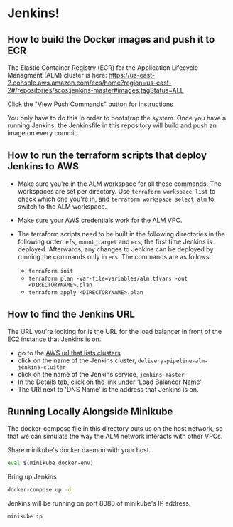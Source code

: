 # Jenkins!

## How to build the Docker images and push it to ECR

The Elastic Container Registry (ECR) for the Application Lifecycle Managment (ALM) cluster is here: 
https://us-east-2.console.aws.amazon.com/ecs/home?region=us-east-2#/repositories/scos:jenkins-master#images;tagStatus=ALL

Click the "View Push Commands" button for instructions

You only have to do this in order to bootstrap the system.
Once you have a running Jenkins, the Jenkinsfile in this repository will build and push an image on every commit.

## How to run the terraform scripts that deploy Jenkins to AWS

+ Make sure you're in the ALM workspace for all these commands. The workspaces are set per directory. Use `terraform workspace list` to check which one you're in, and `terraform workspace select alm` to switch to the ALM workspace.

+ Make sure your AWS credentials work for the ALM VPC.

+ The terraform scripts need to be built in the following directories in the following order: `efs`, `mount_target` and `ecs`, the first time Jenkins is deployed. Afterwards, any changes to Jenkins can be deployed by running the commands only in `ecs`.  The commands are as follows:
  + `terraform init`
  + `terraform plan -var-file=variables/alm.tfvars -out <DIRECTORYNAME>.plan`
  + `terraform apply <DIRECTORYNAME>.plan`

## How to find the Jenkins URL

The URL you're looking for is the URL for the load balancer in front of the EC2 instance that Jenkins is on.

+ go to the [AWS url that lists clusters](https://us-east-2.console.aws.amazon.com/ecs/home?region=us-east-2#/clusters) 
+ click on the name of the Jenkins cluster, `delivery-pipeline-alm-jenkins-cluster`
+ click on the name of the Jenkins service, `jenkins-master`
+ In the Details tab, click on the link under 'Load Balancer Name'
+ The URl next to 'DNS Name' is the address that Jenkins is on.

## Running Locally Alongside Minikube

The docker-compose file in this directory puts us on the host network, so that we can simulate the way the ALM network interacts with other VPCs.

Share minikube's docker daemon with your host.

```bash
eval $(minikube docker-env)
```

Bring up Jenkins

```bash
docker-compose up -d
```

Jenkins will be running on port 8080 of minikube's IP address.

```bash
minikube ip
```